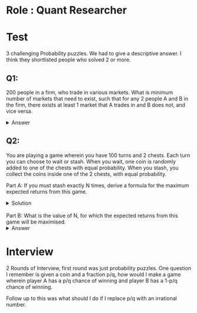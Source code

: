 # Role : Quant Researcher

# Test
3 challenging Probability puzzles. We had to give a descriptive answer.
I think they shortlisted people who solved 2 or more.

## Q1:
200 people in a firm, who trade in various markets. What is minimum number of markets that need to exist, such that for any 2 people A and B in the firm, there exists at least 1 market that A trades in and B does not, and vice versa.

<details hide>
  <summary>Answer</summary>
  10 markets.
  <details hide>
  <summary>Solution</summary>
 Logic: If there are N markets, we can give everyone a combination of N/2 markets to every person in the firm. Each combination will be unique, hence must satisfy the criteria mentioned above.
</details>
</details>

## Q2:
You are playing a game wherein you have 100 turns and 2 chests. Each turn you can choose to wait or stash. When you wait, one coin is randomly added to one of the chests with equal probability. When you stash, you collect the coins inside one of the 2 chests, with equal probability. 

Part A:
If you must stash exactly N times, derive a formula for the maximum expected returns from this game. 
<details hide>
  <summary>Solution</summary>
  Wait 100-N turns, stash the last N turns. Maximum expected returns is calculated using 2 cases. Case 1, where returns from only 1 chest is stashed in all N stashes. Case 2, where all coins are stashed. 
</details>
<br />
Part B:
What is the value of N, for which the expected returns from this game will be maximised.
<br />
<details hide>
  <summary>Answer</summary>
  6
</details>


# Interview
2 Rounds of Interview, first round was just probability puzzles.
One question I remember is given a coin and a fraction p/q, how would I make a game wherein player A has a p/q chance of winning and player B has a 1-p/q chance of winning.

Follow up to this was what should I do if I replace p/q with an irrational number.
